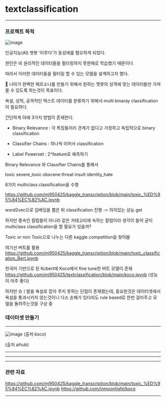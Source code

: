 # textclassification
---
### 프로젝트 목적
![image](https://user-images.githubusercontent.com/52944973/112805465-91d17800-90b0-11eb-9049-8a1d46d9e791.png)

인공지능(AI) 챗봇 ‘이루다’가 동성애를 혐오하게 되었다.

원인은 비 윤리적인 데이터들을 필터링하지 못한채로 학습했기 때문이다.

따라서 이러한 데이터들을 필터링 할 수 있는 모델을 설계하고자 했다.

👀 나아가 완벽한 페르소나를 만들기 위해서 원하는 챗봇의 성격에 맞는 데이터들만 가져올 수 있도록 하는것이 목표이다. 

욕설, 성적, 공격적인 텍스트 데이터를 분류하기 위해서 multi binaray classification이 필요하다.

간단하게 아래 3가지 방법이 존재한다.

*   Binary Relevance : 각 특징들끼리 관계가 없다고 가정하고 독립적으로 binary classification

*   Classifier Chains : 하나씩 이어서 classification

*   Label Powerset : 2^feature로 예측하기


Binary Relevance 와 Classifier Chains를 통해서 

toxic
severe_toxic
obscene
threat
insult
identity_hate

6가지 multiclass classification을 수행

https://github.com/mj950425/kaggle_transcription/blob/main/toxic_%ED%95%84%EC%82%AC.ipynb

word2vec으로 임베딩을 뽑은 뒤 classification 진행 -> 의미있는 성능 get

하지만 종속인 칼럼들이 아니라 같은 카테고리에 속하는 칼럼이라 생각이 들어 굳이 multiclass classification을 할 필요가 있을까?

Toxic or non Toxic으로 나누는 다른 kaggle competition을 찾아봄

여기선 버트를 활용
https://github.com/mj950425/kaggle_transcription/blob/main/toxic_classification_Bert.ipynb

한국어 기반으로 된 Kcbert에 Koco에서 fine tune한 버트 모델이 존재
https://github.com/mj950425/textclassification/blob/main/koco.ipynb
(성능이 아주 좋다)

하지만 슈ㅣ발을 욕설로 잡아 주지 못하는 단점이 존재했는데, 중요한것은 데이터셋에서 욕설을 통과시키지 않는것이니 다소 손해가 있더라도 rule based로 한번 걸러주고 모델을 돌려주는것을 구상 중

### 데이터셋 만들기

---

![image](https://user-images.githubusercontent.com/52944973/113390906-98703000-93cd-11eb-8c79-aaa0ce89c194.png)
(출처 koco)

(출처 aihub)

---



---

---
### 관련 자료
https://github.com/mj950425/kaggle_transcription/blob/main/toxic_%ED%95%84%EC%82%AC.ipynb
https://github.com/inmoonlight/koco


---
